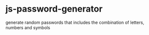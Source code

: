 # js-password-generator
generate random passwords that includes the combination of letters, numbers and symbols
